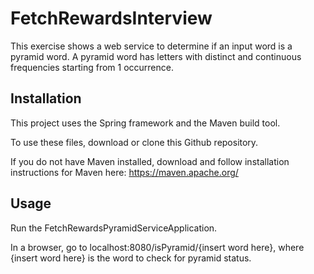 # FetchRewardsInterview

This exercise shows a web service to determine if an input word is a pyramid word. A pyramid word has letters with distinct and continuous frequencies starting from 1 occurrence. 

## Installation

This project uses the Spring framework and the Maven build tool. 

To use these files, download or clone this Github repository. 

If you do not have Maven installed, download and follow installation instructions for Maven here: https://maven.apache.org/


## Usage

Run the FetchRewardsPyramidServiceApplication. 

In a browser, go to localhost:8080/isPyramid/{insert word here}, where {insert word here} is the word to check for pyramid status. 









